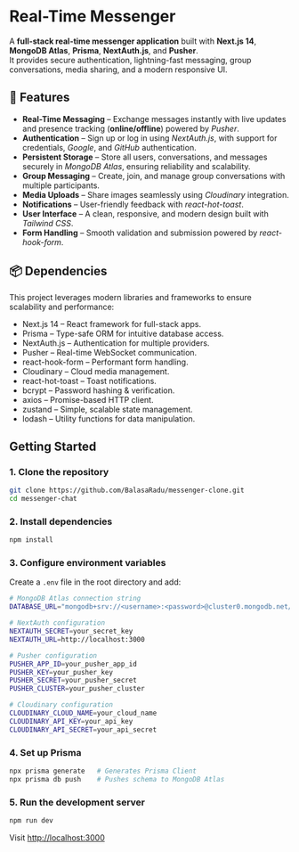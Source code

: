 # Real-Time Messenger 
A **full-stack real-time messenger application** built with **Next.js 14**, **MongoDB Atlas**, **Prisma**, **NextAuth.js**, and **Pusher**.  
It provides secure authentication, lightning-fast messaging, group conversations, media sharing, and a modern responsive UI.  

## 🚀 Features

- **Real-Time Messaging** – Exchange messages instantly with live updates and presence tracking (**online/offline**) powered by _Pusher_.  
- **Authentication** – Sign up or log in using _NextAuth.js_, with support for credentials, _Google_, and _GitHub_ authentication.  
- **Persistent Storage** – Store all users, conversations, and messages securely in _MongoDB Atlas_, ensuring reliability and scalability.  
- **Group Messaging** – Create, join, and manage group conversations with multiple participants.  
- **Media Uploads** – Share images seamlessly using _Cloudinary_ integration.  
- **Notifications** – User-friendly feedback with _react-hot-toast_.  
- **User Interface** – A clean, responsive, and modern design built with _Tailwind CSS_.  
- **Form Handling** – Smooth validation and submission powered by _react-hook-form_.  

## 📦 Dependencies
This project leverages modern libraries and frameworks to ensure scalability and performance:

 - Next.js 14 – React framework for full-stack apps.
 - Prisma – Type-safe ORM for intuitive database access.
 - NextAuth.js – Authentication for multiple providers.
 - Pusher – Real-time WebSocket communication.
 - react-hook-form – Performant form handling.
 - Cloudinary – Cloud media management.
 - react-hot-toast – Toast notifications.
 - bcrypt – Password hashing & verification.
 - axios – Promise-based HTTP client.
 - zustand – Simple, scalable state management.
 - lodash – Utility functions for data manipulation.

## Getting Started  

### 1. Clone the repository  
```bash
git clone https://github.com/BalasaRadu/messenger-clone.git
cd messenger-chat
```

### 2. Install dependencies
```bash
npm install
```

### 3. Configure environment variables
Create a ``.env`` file in the root directory and add:
```bash
# MongoDB Atlas connection string
DATABASE_URL="mongodb+srv://<username>:<password>@cluster0.mongodb.net/<database_name>?retryWrites=true&w=majority"

# NextAuth configuration
NEXTAUTH_SECRET=your_secret_key
NEXTAUTH_URL=http://localhost:3000

# Pusher configuration
PUSHER_APP_ID=your_pusher_app_id
PUSHER_KEY=your_pusher_key
PUSHER_SECRET=your_pusher_secret
PUSHER_CLUSTER=your_pusher_cluster

# Cloudinary configuration
CLOUDINARY_CLOUD_NAME=your_cloud_name
CLOUDINARY_API_KEY=your_api_key
CLOUDINARY_API_SECRET=your_api_secret
```

### 4. Set up Prisma
```bash
npx prisma generate   # Generates Prisma Client
npx prisma db push    # Pushes schema to MongoDB Atlas
```

### 5. Run the development server
```bash
npm run dev
```

Visit [http://localhost:3000](http://localhost:3000)
